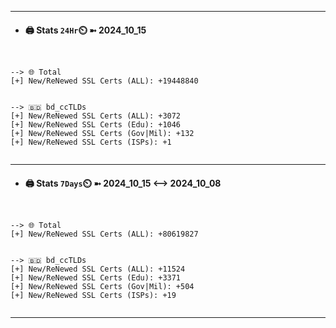

---
- #### 🖨️ **Stats** `24Hr`⏲️ ➼ 2024_10_15
```console


--> 🌐 Total
[+] New/ReNewed SSL Certs (ALL): +19448840


--> 🇧🇩 bd_ccTLDs
[+] New/ReNewed SSL Certs (ALL): +3072
[+] New/ReNewed SSL Certs (Edu): +1046
[+] New/ReNewed SSL Certs (Gov|Mil): +132
[+] New/ReNewed SSL Certs (ISPs): +1


```

---
- #### 🖨️ **Stats** `7Days`⏲️ ➼ 2024_10_15 <--> 2024_10_08
```console


--> 🌐 Total
[+] New/ReNewed SSL Certs (ALL): +80619827


--> 🇧🇩 bd_ccTLDs
[+] New/ReNewed SSL Certs (ALL): +11524
[+] New/ReNewed SSL Certs (Edu): +3371
[+] New/ReNewed SSL Certs (Gov|Mil): +504
[+] New/ReNewed SSL Certs (ISPs): +19


```

---

